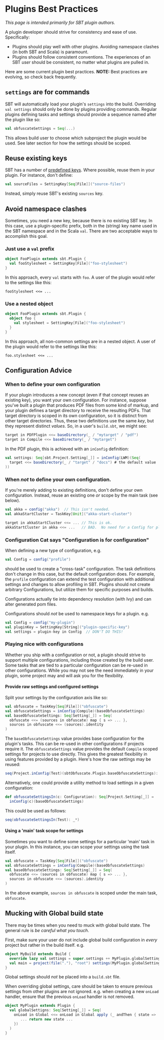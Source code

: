 # Plugins Best Practices

_This page is intended primarily for SBT plugin authors._

A plugin developer should strive for consistency and ease of use. Specifically:

* Plugins should play well with other plugins. Avoiding namespace clashes (in both SBT and Scala) is paramount.
* Plugins should follow consistent conventions. The experiences of an SBT _user_ should be consistent, no matter
  what plugins are pulled in.

Here are some current plugin best practices. **NOTE:** Best practices are evolving, so check back frequently.

## `settings` are for commands

SBT will automatically load your plugin's `settings` into the build. Overriding `val settings` should only be done by plugins providing commands. Regular plugins defining tasks and settings should provide a sequence named after the plugin like so:

```scala
val obfuscateSettings = Seq(...)
```

This allows build user to choose which subproject the plugin would be used. See later section for how the settings should be scoped.

## Reuse existing keys

SBT has a number of [predefined keys](http://harrah.github.com/xsbt/latest/api/sbt/Keys%24.html). Where possible, reuse them in your plugin. For instance, don't define:

```scala
val sourceFiles = SettingKey[Seq[File]]("source-files")
```

Instead, simply reuse SBT's existing `sources` key.

## Avoid namespace clashes

Sometimes, you need a new key, because there is no existing SBT key. In this case, use a plugin-specific prefix, both in the (string) key name used in the SBT namespace and in the Scala `val`. There are two acceptable ways to accomplish this goal.

### Just use a `val` prefix

```scala
object FooPlugin extends sbt.Plugin {
  val fooStylesheet = SettingKey[File]("foo-stylesheet")
}
```

In this approach, every `val` starts with `foo`. A user of the plugin would refer to the settings like this:

```
fooStylesheet <<= ...
```

### Use a nested object

```scala
object FooPlugin extends sbt.Plugin {
  object foo {
    val stylesheet = SettingKey[File]("foo-stylesheet")
  }
}
```

In this approach, all non-common settings are in a nested object. A user of the plugin would refer to the settings like this:

```
foo.stylesheet <<= ...
```

## Configuration Advice
### When to define your own configuration

If your plugin introduces a new concept (even if that concept reuses an existing key), you want your own configuration. For instance, suppose you've built a plugin that produces PDF files from some kind of markup, and your plugin defines a target directory to receive the resulting PDFs. That target directory is scoped in its own configuration, so it is distinct from other target directories. Thus, these two definitions use the same _key_, but they represent distinct _values_. So, in a user's `build.sbt`, we might see:

```scala
target in PDFPlugin <<= baseDirectory(_ / "mytarget" / "pdf")
target in Compile <<= baseDirectory(_ / "mytarget")
```

In the PDF plugin, this is achieved with an `inConfig` definition:

```scala
val settings: Seq[sbt.Project.Setting[_]] = inConfig(LWM)(Seq(
  target <<= baseDirectory(_ / "target" / "docs") # the default value
))
```

### When _not_ to define your own configuration.

If you're merely adding to existing definitions, don't define your own configuration. Instead, reuse an existing one _or_ scope by the main task (see below).

```scala
val akka = config("akka")  // This isn't needed.
val akkaStartCluster = TaskKey[Unit]("akka-start-cluster")

target in akkaStartCluster <<= ... // This is ok.
akkaStartCluster in akka <<= ...   // BAD.  No need for a Config for plugin-specific task.
```

### Configuration Cat says "Configuration is for configuration"

When defining a new type of configuration, e.g.

```scala
val Config = config("profile")
```

should be used to create a "cross-task" configuration.  The task definitions don't change in this case, but the default configuration does.  For example, the `profile` configuration can extend the test configuration with additional settings and changes to allow profiling in SBT.   Plugins should not create arbitrary Configurations, but utilize them for specific purposes and builds.

Configurations actually tie into dependency resolution (with Ivy) and can alter generated pom files.

Configurations should *not* be used to namespace keys for a plugin.  e.g.

```scala
val Config = config("my-plugin")
val pluginKey = SettingKey[String]("plugin-specific-key")
val settings = plugin-key in Config  // DON'T DO THIS!
```

### Playing nice with configurations
Whether you ship with a configuration or not, a plugin should strive to support multiple configurations, including those created by the build user. Some tasks that are tied to a particular configuration can be re-used in other configurations.  While you may not see the need immediately in your plugin, some project may and will ask you for the flexibility.

#### Provide raw settings and configured settings
Split your settings by the configuration axis like so:

```scala
val obfuscate = TaskKey[Seq[File]]("obfuscate")
val obfuscateSettings = inConfig(Compile)(baseObfuscateSettings)
val baseObfuscateSettings: Seq[Setting[_]] = Seq(
  obfuscate <<= (sources in obfuscate) map { s => ... },
  sources in obfuscate <<= (sources).identity
)
```

The `baseObfuscateSettings` value provides base configuration for the plugin's tasks.  This can be re-used in other configurations if projects require it.   The `obfuscateSettings` value provides the default `Compile` scoped settings for projects to use directly. This gives the greatest flexibility in using features provided by a plugin. Here's how the raw settings may be reused:

```scala
seq(Project.inConfig(Test)(sbtObfuscate.Plugin.baseObfuscateSettings): _*) 
```

Alternatively, one could provide a utility method to load settings in a given configuration:

```scala
def obfuscateSettingsIn(c: Configuration): Seq[Project.Setting[_]] =
  inConfig(c)(baseObfuscateSettings)
```

This could be used as follows:

```scala
seq(obfuscateSettingsIn(Test): _*) 
```

#### Using a 'main' task scope for settings

Sometimes you want to define some settings for a particular 'main' task in your plugin.  In this instance, you can scope your settings using the task itself.

```scala
val obfuscate = TaskKey[Seq[File]]("obfuscate")
val obfuscateSettings = inConfig(Compile)(baseObfuscateSettings)
val baseObfuscateSettings: Seq[Setting[_]] = Seq(
  obfuscate <<= (sources in obfuscate) map { s => ... },
  sources in obfuscate <<= (sources).identity
)
```

In the above example, `sources in obfuscate` is scoped under the main task, `obfuscate`.

## Mucking with Global build state

There may be times when you need to muck with global build state.  The general rule is *be careful what you touch*.  

First, make sure your user do not include global build configuration in *every* project but rather in the build itself.   e.g.

```scala
object MyBuild extends Build {
  override lazy val settings = super.settings ++ MyPlugin.globalSettings
  val main = project(file("."), "root") settings(MyPlugin.globalSettings:_*) // BAD!
}
```

Global settings should *not* be placed into a `build.sbt` file.

When overriding global settings, care should be taken to ensure previous settings from other plugins are not ignored.   e.g. when creating a new `onLoad` handler, ensure that the previous `onLoad` handler is not removed.

```scala
object MyPlugin extends Plugin {
  val globalSettigns: Seq[Setting[_]] = Seq(
    onLoad in Global <<= onLoad in Global apply (_ andThen { state => 
       ... return new state ...
    })
  )
}
```